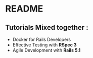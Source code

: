 # README

## Tutorials Mixed together : 

- Docker for Rails Developers
- Effective Testing with **RSpec 3**
- Agile Development with **Rails 5.1**
